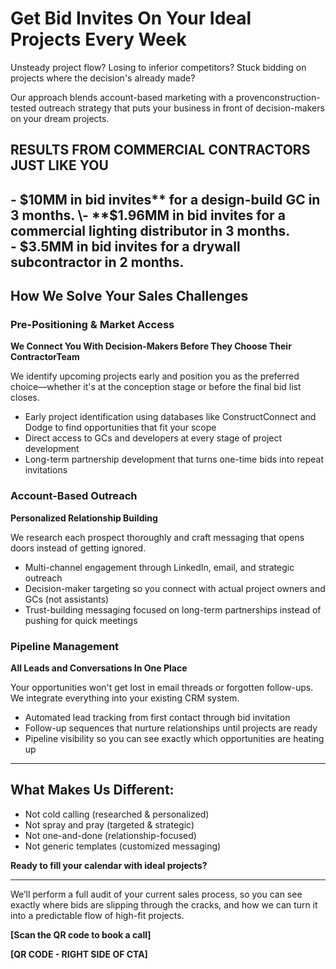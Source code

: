 # Get Bid Invites On Your **Ideal Projects** Every Week

Unsteady project flow? Losing to inferior competitors? Stuck bidding on projects where the decision's already made?

Our approach blends account-based marketing with a provenconstruction-tested outreach strategy that puts your business in front of decision-makers on your dream projects.

## **RESULTS FROM COMMERCIAL CONTRACTORS JUST LIKE YOU** 

\- **$10MM in bid invites** for a design-build GC in 3 months.   
\- **$1.96MM in bid invites** for a commercial lighting distributor in 3 months.  
\- **$3.5MM in bid invites** for a drywall subcontractor in 2 months.  
---

## **How We Solve Your Sales Challenges**

### Pre-Positioning & Market Access

**We Connect You With Decision-Makers Before They Choose Their ContractorTeam**

We identify upcoming projects early and position you as the preferred choice—whether it's at the conception stage or before the final bid list closes.

* Early project identification using databases like ConstructConnect and Dodge to find opportunities that fit your scope  
* Direct access to GCs and developers at every stage of project development  
* Long-term partnership development that turns one-time bids into repeat invitations

### Account-Based Outreach

**Personalized Relationship Building** 

We research each prospect thoroughly and craft messaging that opens doors instead of getting ignored.

* Multi-channel engagement through LinkedIn, email, and strategic outreach  
* Decision-maker targeting so you connect with actual project owners and GCs (not assistants)  
* Trust-building messaging focused on long-term partnerships instead of pushing for quick meetings

### Pipeline Management

**All Leads and Conversations In One Place**

Your opportunities won't get lost in email threads or forgotten follow-ups. We integrate everything into your existing CRM system.

* Automated lead tracking from first contact through bid invitation  
* Follow-up sequences that nurture relationships until projects are ready  
* Pipeline visibility so you can see exactly which opportunities are heating up

---

## **What Makes Us Different:**

* Not cold calling (researched & personalized)  
* Not spray and pray (targeted & strategic)  
* Not one-and-done (relationship-focused)  
* Not generic templates (customized messaging)

**Ready to fill your calendar with ideal projects?**

---

We’ll perform a full audit of your current sales process, so you can see exactly where bids are slipping through the cracks, and how we can turn it into a predictable flow of high-fit projects.

**\[Scan the QR code to book a call\]**

**\[QR CODE \- RIGHT SIDE OF CTA\]**

